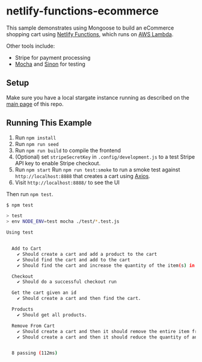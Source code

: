 # netlify-functions-ecommerce

This sample demonstrates using Mongoose to build an eCommerce shopping cart using [Netlify Functions](https://www.netlify.com/products/functions/), which runs on [AWS Lambda](https://mongoosejs.com/docs/lambda.html).

Other tools include:

* Stripe for payment processing
* [Mocha](https://masteringjs.io/mocha) and [Sinon](https://masteringjs.io/sinon) for testing

## Setup

Make sure you have a local stargate instance running as described on the [main page](../README.md) of this repo.

## Running This Example

1. Run `npm install`
1. Run `npm run seed`
1. Run `npm run build` to compile the frontend
1. (Optional) set `stripeSecretKey` in `.config/development.js` to a test Stripe API key to enable Stripe checkout.
1. Run `npm start`
Run `npm run test:smoke` to run a smoke test against `http://localhost:8888` that creates a cart using [Axios](https://masteringjs.io/axios).
1. Visit `http://localhost:8888/` to see the UI

Then run `npm test`.

```sh
$ npm test

> test
> env NODE_ENV=test mocha ./test/*.test.js

Using test


  Add to Cart
    ✔ Should create a cart and add a product to the cart
    ✔ Should find the cart and add to the cart
    ✔ Should find the cart and increase the quantity of the item(s) in the cart

  Checkout
    ✔ Should do a successful checkout run

  Get the cart given an id
    ✔ Should create a cart and then find the cart.

  Products
    ✔ Should get all products.

  Remove From Cart
    ✔ Should create a cart and then it should remove the entire item from it.
    ✔ Should create a cart and then it should reduce the quantity of an item from it.


  8 passing (112ms)

```
